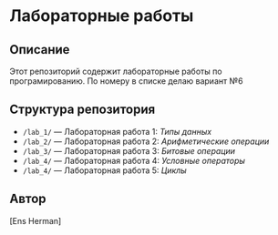 # Лабораторные работы

## Описание
Этот репозиторий содержит лабораторные работы по програмированию. По номеру в списке делаю вариант №6

## Структура репозитория

- `/lab_1/` — Лабораторная работа 1: *Типы данных*
- `/lab_2/` — Лабораторная работа 2: *Арифметические операции*
- `/lab_3/` — Лабораторная работа 3: *Битовые операции*
- `/lab_4/` — Лабораторная работа 4: *Условные операторы*
- `/lab_4/` — Лабораторная работа 5: *Циклы*

  
## Автор
[Ens Herman]
